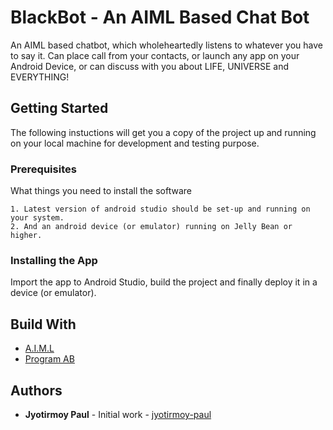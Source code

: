 # BlackBot - An AIML Based Chat Bot
An AIML based chatbot, which wholeheartedly listens to whatever you have to say it. Can place call from your contacts, or launch any app on your Android Device, or can discuss with you about LIFE, UNIVERSE and EVERYTHING!
## Getting Started
The following instuctions will get you a copy of the project up and running on your local machine for development and testing purpose.
### Prerequisites
What things you need to install the software
```
1. Latest version of android studio should be set-up and running on your system.
2. And an android device (or emulator) running on Jelly Bean or higher.
```
### Installing the App
Import the app to Android Studio, build the project and finally deploy it in a device (or emulator).
##  Build With
* [A.I.M.L](https://en.wikipedia.org/wiki/AIML)
* [Program AB](https://code.google.com/archive/p/program-ab/)
## Authors
* **Jyotirmoy Paul** - Initial work - [jyotirmoy-paul](https://github.com/jyotirmoy-paul)
